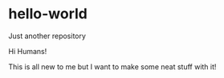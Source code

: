 # hello-world
Just another repository

Hi Humans!

This is all new to me but I want to make some neat stuff with it!
